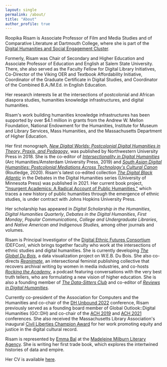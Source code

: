 ```yaml
---
layout: single
permalink: /about/
title: "About"
author_profile: true
---
```


Roopika Risam is Associate Professor of Film and Media Studies and of Comparative Literature at Dartmouth College, where she is part of the [Digital Humanities and Social Engagement Cluster](https://dhse.dartmouth.edu/). 

Formerly, Risam was Chair of Secondary and Higher Education and Associate Professor of Education and English at Salem State University. There, she also served as the Faculty Fellow for Digital Library Initiatives, Co-Director of the Viking OER and Textbook Affordability Initiative, Coordinator of the Graduate Certificate in Digital Studies, and Coordinator of the Combined B.A./M.Ed. in English Education.

Her research interests lie at the intersections of postcolonial and African diaspora studies, humanities knowledge infrastructures, and digital humanities.

Risam's work building humanities knowledge infrastructures has been supported by over $4.1 million in grants from the Andrew W. Mellon Foundation, National Endowment for the Humanities, Institute for Museum and Library Services, Mass Humanities, and the Massachusetts Department of Higher Education.

Her first monograph, [_New Digital Worlds: Postcolonial Digital Humanities in Theory, Praxis, and Pedagogy_,](https://nupress.northwestern.edu/9780810138858/new-digital-worlds/) was published by Northwestern University Press in 2018. She is the co-editor of [_Intersectionality in Digital Humanities_](https://arc-humanities.org/products/i-73110-101115-39-6631/) (Arc Humanities/Amsterdam University Press, 2019) and [_South Asian Digital Humanities: Postcolonial Mediations Across Technology's Cultural Canon_](https://www.routledge.com/South-Asian-Digital-Humanities-Postcolonial-Mediations-across-Technologys/Risam-Gairola/p/book/9780367504052) (Routledge, 2020). Risam's latest co-edited collection [_The Digital Black Atlantic_](https://www.upress.umn.edu/book-division/books/the-digital-black-atlantic) in the Debates in the Digital Humanities series (University of Minnesota Press) was published in 2021. Her current book project, ["Insurgent Academics: A Radical Account of Public Humanities,"](../insurgent-academics) which traces a new history of public humanities through the emergence of ethnic studies, is under contract with Johns Hopkins University Press.

Her scholarship has appeared in _Digital Scholarship in the Humanities_, _Digital Humanities Quarterly_, _Debates in the Digital Humanities_, _First Monday_, _Popular Communications_, _College and Undergraduate Libraries_, and _Native American and Indigenous Studies,_ among other journals and volumes.

Risam is Principal Investigator of the [Digital Ethnic Futures Consortium](http://digitalethnicfutures.org) (DEFCon), which brings together faculty who work at the intersections of ethnic studies and digital humanities. She is currently developing [_The Global Du Bois_](../global-du-bois), a data visualization project on W.E.B. Du Bois. She also co-directs [_Reanimate_](../reanimate-pub), an intersectional feminist publishing collective that recovers archival writing by women in media industries, and co-hosts [_Rocking the Academy_](https://rocking-the-academy.simplecast.com/), a podcast featuring conversations with the very best truth tellers, who are formulating a new vision of higher education. She is also a founding member of [_The Data-Sitters Club_](https://datasittersclub.github.io/site/) and co-editor of [_Reviews in Digital Humanities_](https://reviewsindh.pubpub.org/).

Currently co-president of the Association for Computers and the Humanities and co-chair of the [DH Unbound 2022](http://dhunbound2022.ach.org) conference, Risam previously served as a founding board member of Global Outlook::Digital Humanities (GO::DH) and co-chair of the [ACH 2019](http://ach2019.ach.org/) and [ACH 2021](https://ach2021.ach.org/) conferences. She also received the Massachusetts Library Association's inaugural [Civil Liberties Champion Award](https://www.bostonglobe.com/metro/globelocal/2018/10/05/salem-state-researcher-champion-social-justice/hD19GIS2zRIY1di09Fr0NI/story.html) for her work promoting equity and justice in the digital cultural record.

Risam is represented by [Emma Bal](https://www.madeleinemilburn.co.uk/agents/emma-bal/) at the [Madeleine Milburn Literary Agency](https://www.madeleinemilburn.co.uk/). She is writing her first trade book, which explores the intertwined histories of data and empire.  

Her CV is available [here](../RisamCVJuly2022.pdf).
